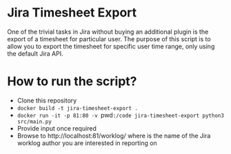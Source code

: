 # Jira Timesheet Export

One of the trivial tasks in Jira without buying an additional plugin is the
export of a timesheet for particular user. The purpose of this script is to
allow you to export the timesheet for specific user time range, only using the
default Jira API.

# How to run the script?

- Clone this repository
- `docker build -t jira-timesheet-export .`
- `docker run -it -p 81:80 -v `pwd`:/code jira-timesheet-export python3 src/main.py `
- Provide input once required
- Browse to http://localhost:81/worklog/<assignee> where <assignee> is the name of the Jira worklog author you are interested in reporting on
